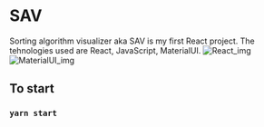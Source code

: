 # SAV
Sorting algorithm visualizer aka SAV is my first React project. The tehnologies used are React, JavaScript, MaterialUI.
![React_img](https://upload.wikimedia.org/wikipedia/commons/thumb/a/a7/React-icon.svg/1280px-React-icon.svg.png)
![MaterialUI_img](https://material-ui.com/static/logo_raw.svg)

## To start

### `yarn start`

